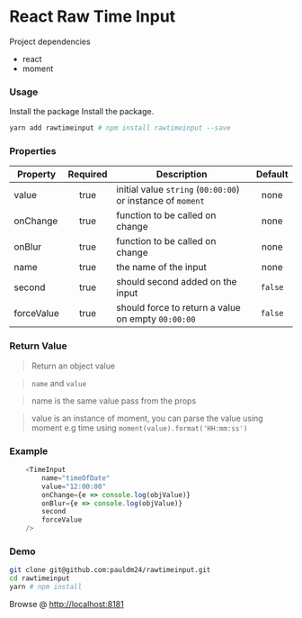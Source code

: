 # React Raw Time Input

Project dependencies

* react
* moment

### Usage
Install the package
Install the package.
```bash
yarn add rawtimeinput # npm install rawtimeinput --save
```

### Properties

| Property   | Required | Description                                                 | Default |
| ---------- | :------: | ----------------------------------------------------------- | :-----: |
| value      | true     | initial value `string` (`00:00:00`) or instance of `moment` | none    |
| onChange   | true     | function to be called on change                             | none    |
| onBlur     | true     | function to be called on change                             | none    |
| name       | true     | the name of the input                                       | none    |
| second     | true     | should second added on the input                            | `false` |
| forceValue | true     | should force to return a value on empty `00:00:00`          | `false` |

### Return Value

> Return an object value

> `name` and `value`

> name is the same value pass from the props

> value is an instance of moment, you can parse the value using moment e.g time using `moment(value).format('HH:mm:ss')`

### Example
```javascript
    <TimeInput
        name="timeOfDate"
        value="12:00:00"
        onChange={e => console.log(objValue)}
        onBlur={e => console.log(objValue)}
        second
        forceValue
    />
```

### Demo

```bash
git clone git@github.com:pauldm24/rawtimeinput.git
cd rawtimeinput
yarn # npm install

```

Browse @ [http://localhost:8181](http://localhost:8181 "Open")